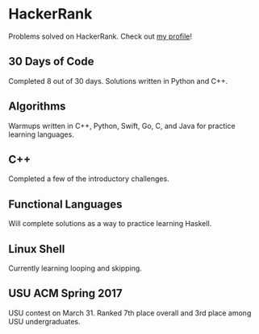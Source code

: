 # HackerRank
Problems solved on HackerRank. Check out <a href="https://www.hackerrank.com/mikethebro">my profile</a>!

## 30 Days of Code
Completed 8 out of 30 days. Solutions written in Python and C++.

## Algorithms
Warmups written in C++, Python, Swift, Go, C, and Java for practice learning languages.

## C++
Completed a few of the introductory challenges.

## Functional Languages
Will complete solutions as a way to practice learning Haskell.

## Linux Shell
Currently learning looping and skipping.

## USU ACM Spring 2017
USU contest on March 31. Ranked 7th place overall and 3rd place among USU undergraduates.
